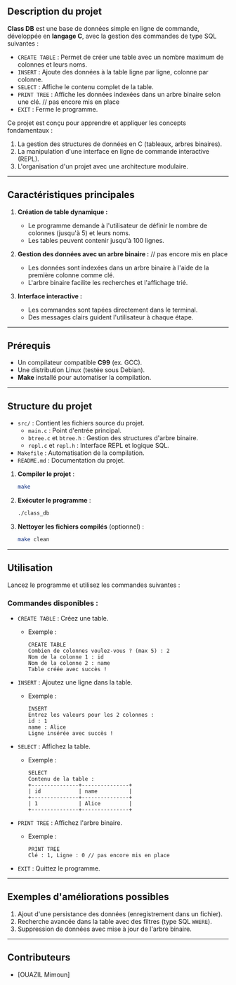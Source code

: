 ## **Description du projet**
**Class DB** est une base de données simple en ligne de commande, développée en **langage C**, avec la gestion des commandes de type SQL suivantes :
- `CREATE TABLE` : Permet de créer une table avec un nombre maximum de colonnes et leurs noms.
- `INSERT` : Ajoute des données à la table ligne par ligne, colonne par colonne.
- `SELECT` : Affiche le contenu complet de la table.
- `PRINT TREE` : Affiche les données indexées dans un arbre binaire selon une clé. // pas encore mis en place
- `EXIT` : Ferme le programme.

Ce projet est conçu pour apprendre et appliquer les concepts fondamentaux :
1. La gestion des structures de données en C (tableaux, arbres binaires).
2. La manipulation d'une interface en ligne de commande interactive (REPL).
3. L'organisation d'un projet avec une architecture modulaire.

---

## **Caractéristiques principales**
1. **Création de table dynamique :**
   - Le programme demande à l'utilisateur de définir le nombre de colonnes (jusqu'à 5) et leurs noms.
   - Les tables peuvent contenir jusqu'à 100 lignes.

2. **Gestion des données avec un arbre binaire :** // pas encore mis en place
   - Les données sont indexées dans un arbre binaire à l'aide de la première colonne comme clé.
   - L'arbre binaire facilite les recherches et l'affichage trié.

3. **Interface interactive :**
   - Les commandes sont tapées directement dans le terminal.
   - Des messages clairs guident l'utilisateur à chaque étape.

---

## **Prérequis**
- Un compilateur compatible **C99** (ex. GCC).
- Une distribution Linux (testée sous Debian).
- **Make** installé pour automatiser la compilation.

---

## **Structure du projet**
- `src/` : Contient les fichiers source du projet.
  - `main.c` : Point d'entrée principal.
  - `btree.c` et `btree.h` : Gestion des structures d'arbre binaire.
  - `repl.c` et `repl.h` : Interface REPL et logique SQL.
- `Makefile` : Automatisation de la compilation.
- `README.md` : Documentation du projet.

1. **Compiler le projet** :
   ```bash
   make
   ```

2. **Exécuter le programme** :
   ```bash
   ./class_db
   ```

3. **Nettoyer les fichiers compilés** (optionnel) :
   ```bash
   make clean
   ```

---

## **Utilisation**
Lancez le programme et utilisez les commandes suivantes :

### Commandes disponibles :
- `CREATE TABLE` : Créez une table.
  - Exemple :
    ```
    CREATE TABLE
    Combien de colonnes voulez-vous ? (max 5) : 2
    Nom de la colonne 1 : id
    Nom de la colonne 2 : name
    Table créée avec succès !
    ```
- `INSERT` : Ajoutez une ligne dans la table.
  - Exemple :
    ```
    INSERT
    Entrez les valeurs pour les 2 colonnes :
    id : 1
    name : Alice
    Ligne insérée avec succès !
    ```
- `SELECT` : Affichez la table.
  - Exemple :
    ```
    SELECT
    Contenu de la table :
    +---------------+---------------+
    | id            | name          |
    +---------------+---------------+
    | 1             | Alice         |
    +---------------+---------------+
    ```

- `PRINT TREE` : Affichez l'arbre binaire.
  - Exemple :
    ```
    PRINT TREE
    Clé : 1, Ligne : 0 // pas encore mis en place
    ```

- `EXIT` : Quittez le programme.

---

## **Exemples d'améliorations possibles**
1. Ajout d'une persistance des données (enregistrement dans un fichier).
2. Recherche avancée dans la table avec des filtres (type SQL `WHERE`).
3. Suppression de données avec mise à jour de l'arbre binaire.

---

## **Contributeurs**
- [OUAZIL Mimoun]
